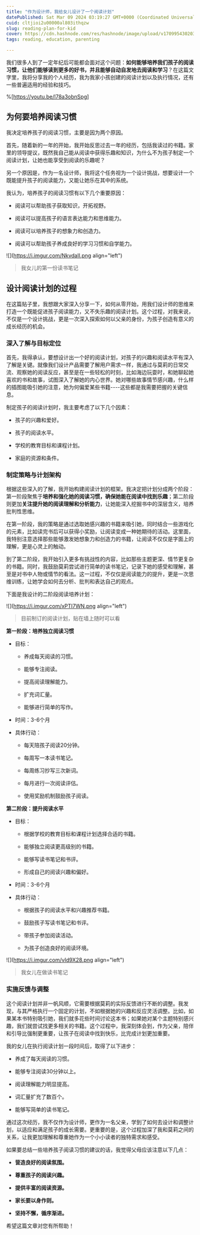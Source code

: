 ```yaml
---
title: "作为设计师，我给女儿设计了一个阅读计划"
datePublished: Sat Mar 09 2024 03:19:27 GMT+0000 (Coordinated Universal Time)
cuid: cltjioi2u00000al803ithqzw
slug: reading-plan-for-kid
cover: https://cdn.hashnode.com/res/hashnode/image/upload/v1709954302032/efc57a03-ad21-4623-b337-483e0337e41f.jpeg
tags: reading, education, parenting

---
```


我们很多人到了一定年纪后可能都会面对这个问题：**如何能够培养我们孩子的阅读习惯，让他们能够读到更多的好书，并且能够自动自发地去阅读和学习**？在这篇文字里，我将分享我的个人经历，我为我家小孩创建的阅读计划以及执行情况，还有一些普遍适用的经验和技巧。

%[https://youtu.be/l78a3obnSpg] 

## 为何要培养阅读习惯

我决定培养孩子的阅读习惯，主要是因为两个原因。

首先，随着新的一年的开始，我开始反思过去一年的经历，包括我读过的书籍。家里的领导提议，既然我自己能从阅读中获得乐趣和知识，为什么不为孩子制定一个阅读计划，让她也能享受到阅读的乐趣呢？

另一个原因是，作为一名设计师，我将这个任务视为一个设计挑战，想要设计一个既能提升孩子的阅读能力，又能让她乐在其中的系统。

我认为，培养孩子的阅读习惯有以下几个重要原因：

* 阅读可以帮助孩子获取知识，开拓视野。
    
* 阅读可以提高孩子的语言表达能力和思维能力。
    
* 阅读可以培养孩子的想象力和创造力。
    
* 阅读可以帮助孩子养成良好的学习习惯和自学能力。
    

![](https://i.imgur.com/NkvdaII.png align="left")

> 我女儿的第一份读书笔记

## 设计阅读计划的过程

在这篇贴子里，我想跟大家深入分享一下，如何从零开始，用我们设计师的思维来打造一个既能促进孩子阅读能力，又不失乐趣的阅读计划。这个过程，对我来说，不仅是一个设计挑战，更是一次深入探索如何以父亲的身份，为孩子创造有意义的成长经历的机会。

### **深入了解与目标定位**

首先，我得承认，要想设计出一个好的阅读计划，对孩子的兴趣和阅读水平有深入了解是关键。就像我们设计产品需要了解用户需求一样，我通过与莫莉的日常交流、观察她的阅读反应，甚至是在一些轻松的时刻，比如海边玩耍时，和她聊起她喜欢的书和故事，试图深入了解她的内心世界。她对哪些故事情节感兴趣，什么样的插图能吸引她的注意，她为何偏爱某些书籍----这些都是我需要把握的关键信息。

制定孩子的阅读计划时，我主要考虑了以下几个因素：

* 孩子的兴趣和爱好。
    
* 孩子的阅读水平。
    
* 学校的教育目标和课程计划。
    
* 家庭的资源和条件。
    

### **制定策略与计划架构**

根据这些深入的了解，我开始构建阅读计划的框架。我决定把计划分成两个阶段：第一阶段聚焦于**培养和强化她的阅读习惯，确保她能在阅读中找到乐趣**；第二阶段则更加**关注提升她的阅读理解和分析能力**，让她能深入挖掘书中的深层含义，培养批判性思维。

在第一阶段，我的策略是通过选取她感兴趣的书籍来吸引她，同时结合一些游戏化的元素，比如读完书后可以获得小奖励，让阅读变成一种她期待的活动。这里面，我特别注意选择那些能够激发她想象力和创造力的书籍，让阅读不仅仅是字面上的理解，更是心灵上的触动。

到了第二阶段，我开始引入更多有挑战性的内容，比如那些主题更深、情节更复杂的书籍。同时，我鼓励莫莉尝试进行简单的读书笔记，记录下她的感受和理解，甚至是对书中人物或情节的看法。这一过程，不仅仅是阅读能力的提升，更是一次思维训练，让她学会如何去分析、批判和表达自己的观点。

下面是我设计的二阶段阅读培养计划：

![](https://i.imgur.com/xPTI7WN.png align="left")

> 目前制订的阅读计划，贴在墙上随时可以看

**第一阶段：培养独立阅读习惯**

* 目标：
    
    * 养成每天阅读的习惯。
        
    * 能够专注阅读。
        
    * 提高阅读理解能力。
        
    * 扩充词汇量。
        
    * 能够进行简单的写作。
        
* 时间：3-6个月
    
* 具体行动：
    
    * 每天陪孩子阅读20分钟。
        
    * 每周写一本读书笔记。
        
    * 每周练习抄写三次新词。
        
    * 每月进行一次阅读评估。
        
    * 使用奖励机制鼓励孩子阅读。
        

**第二阶段：提升阅读水平**

* 目标：
    
    * 根据学校的教育目标和课程计划选择合适的书籍。
        
    * 能够独立阅读更高级别的书籍。
        
    * 能够写读书笔记和书评。
        
    * 形成自己的阅读兴趣和偏好。
        
* 时间：3-6个月
    
* 具体行动：
    
    * 根据孩子的阅读水平和兴趣推荐书籍。
        
    * 鼓励孩子写读书笔记和书评。
        
    * 带孩子参加阅读活动。
        
    * 为孩子创造良好的阅读环境。
        

![](https://i.imgur.com/vId9X28.png align="left")

> 我女儿在做读书笔记

### **实施反馈与调整**

这个阅读计划并非一帆风顺，它需要根据莫莉的实际反馈进行不断的调整。我发现，与其严格执行一个固定的计划，不如根据她的兴趣和反应灵活调整。比如，如果某本书特别吸引她，我们就多花些时间讨论这本书；如果她对某个主题特别感兴趣，我们就尝试找更多相关的书籍。这个过程中，我深刻体会到，作为父亲，陪伴和引导比强制更重要，让孩子在阅读中找到快乐，比完成计划更加重要。

我的女儿在执行阅读计划一段时间后，取得了以下进步：

* 养成了每天阅读的习惯。
    
* 能够专注阅读30分钟以上。
    
* 阅读理解能力明显提高。
    
* 词汇量扩充了数百个。
    
* 能够写简单的读书笔记。
    

通过这次经历，我不仅作为设计师，更作为一名父亲，学到了如何去设计和调整计划，以适应和满足孩子的成长需要。更重要的是，这个过程加深了我和莫莉之间的关系，让我更加理解和尊重她作为一个小小读者的独特需求和感受。

如果要总结一些培养孩子阅读习惯的建议的话，我觉得父母应该注意以下几点：

* **营造良好的阅读氛围。**
    
* **尊重孩子的阅读兴趣。**
    
* **提供丰富的阅读资源。**
    
* **家长要以身作则。**
    
* **坚持不懈，循序渐进。**
    

希望这篇文章对您有所帮助！